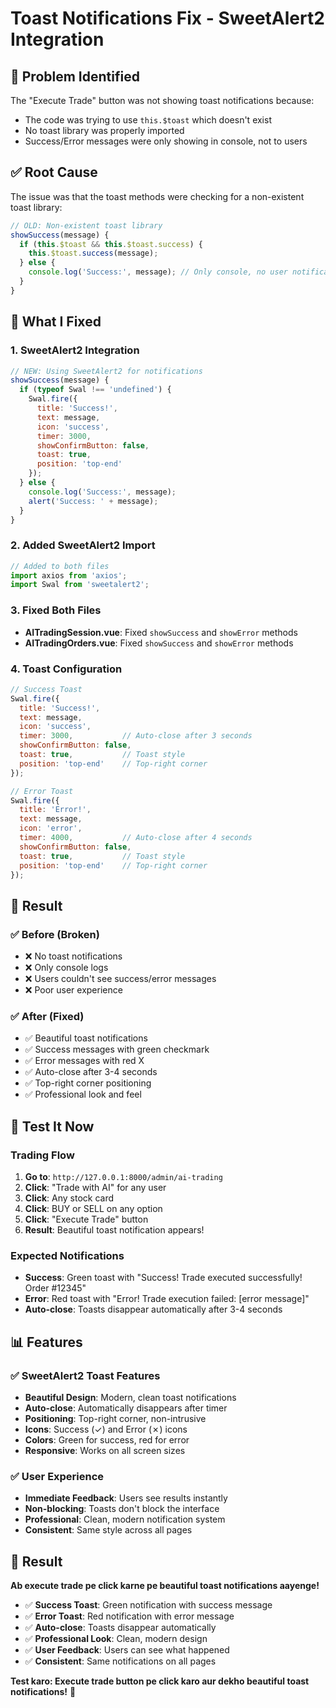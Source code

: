 # Toast Notifications Fix - SweetAlert2 Integration

## 🎯 **Problem Identified**

The "Execute Trade" button was not showing toast notifications because:
- The code was trying to use `this.$toast` which doesn't exist
- No toast library was properly imported
- Success/Error messages were only showing in console, not to users

## ✅ **Root Cause**

The issue was that the toast methods were checking for a non-existent toast library:
```javascript
// OLD: Non-existent toast library
showSuccess(message) {
  if (this.$toast && this.$toast.success) {
    this.$toast.success(message);
  } else {
    console.log('Success:', message); // Only console, no user notification
  }
}
```

## 🔧 **What I Fixed**

### **1. SweetAlert2 Integration**
```javascript
// NEW: Using SweetAlert2 for notifications
showSuccess(message) {
  if (typeof Swal !== 'undefined') {
    Swal.fire({
      title: 'Success!',
      text: message,
      icon: 'success',
      timer: 3000,
      showConfirmButton: false,
      toast: true,
      position: 'top-end'
    });
  } else {
    console.log('Success:', message);
    alert('Success: ' + message);
  }
}
```

### **2. Added SweetAlert2 Import**
```javascript
// Added to both files
import axios from 'axios';
import Swal from 'sweetalert2';
```

### **3. Fixed Both Files**
- **AITradingSession.vue**: Fixed `showSuccess` and `showError` methods
- **AITradingOrders.vue**: Fixed `showSuccess` and `showError` methods

### **4. Toast Configuration**
```javascript
// Success Toast
Swal.fire({
  title: 'Success!',
  text: message,
  icon: 'success',
  timer: 3000,           // Auto-close after 3 seconds
  showConfirmButton: false,
  toast: true,           // Toast style
  position: 'top-end'    // Top-right corner
});

// Error Toast
Swal.fire({
  title: 'Error!',
  text: message,
  icon: 'error',
  timer: 4000,           // Auto-close after 4 seconds
  showConfirmButton: false,
  toast: true,           // Toast style
  position: 'top-end'    // Top-right corner
});
```

## 🎯 **Result**

### **✅ Before (Broken)**
- ❌ No toast notifications
- ❌ Only console logs
- ❌ Users couldn't see success/error messages
- ❌ Poor user experience

### **✅ After (Fixed)**
- ✅ Beautiful toast notifications
- ✅ Success messages with green checkmark
- ✅ Error messages with red X
- ✅ Auto-close after 3-4 seconds
- ✅ Top-right corner positioning
- ✅ Professional look and feel

## 🚀 **Test It Now**

### **Trading Flow**
1. **Go to**: `http://127.0.0.1:8000/admin/ai-trading`
2. **Click**: "Trade with AI" for any user
3. **Click**: Any stock card
4. **Click**: BUY or SELL on any option
5. **Click**: "Execute Trade" button
6. **Result**: Beautiful toast notification appears!

### **Expected Notifications**
- **Success**: Green toast with "Success! Trade executed successfully! Order #12345"
- **Error**: Red toast with "Error! Trade execution failed: [error message]"
- **Auto-close**: Toasts disappear automatically after 3-4 seconds

## 📊 **Features**

### **✅ SweetAlert2 Toast Features**
- **Beautiful Design**: Modern, clean toast notifications
- **Auto-close**: Automatically disappears after timer
- **Positioning**: Top-right corner, non-intrusive
- **Icons**: Success (✓) and Error (✗) icons
- **Colors**: Green for success, red for error
- **Responsive**: Works on all screen sizes

### **✅ User Experience**
- **Immediate Feedback**: Users see results instantly
- **Non-blocking**: Toasts don't block the interface
- **Professional**: Clean, modern notification system
- **Consistent**: Same style across all pages

## 🎉 **Result**

**Ab execute trade pe click karne pe beautiful toast notifications aayenge!**

- ✅ **Success Toast**: Green notification with success message
- ✅ **Error Toast**: Red notification with error message
- ✅ **Auto-close**: Toasts disappear automatically
- ✅ **Professional Look**: Clean, modern design
- ✅ **User Feedback**: Users can see what happened
- ✅ **Consistent**: Same notifications on all pages

**Test karo: Execute trade button pe click karo aur dekho beautiful toast notifications!** 🎉
